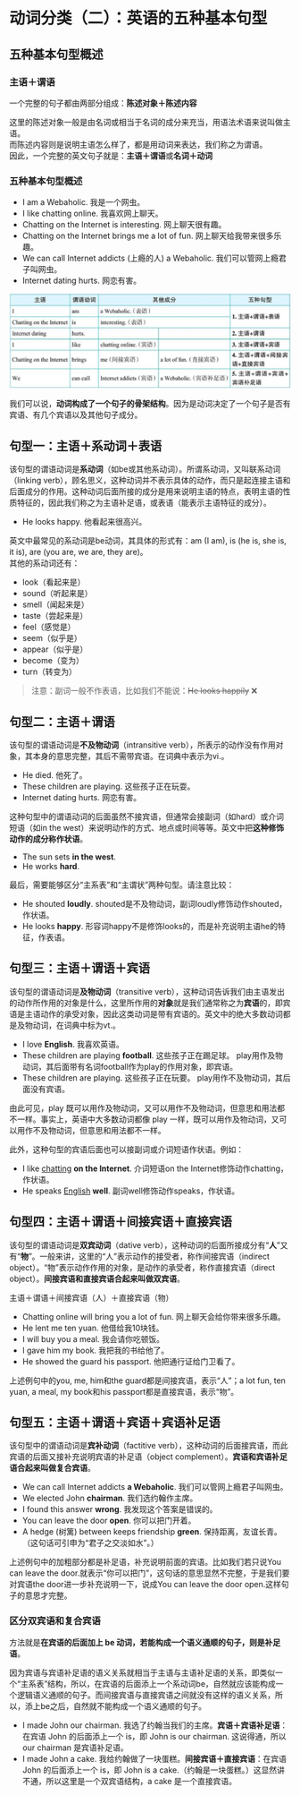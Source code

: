 # 动词分类（二）：英语的五种基本句型

## 五种基本句型概述

### 主语＋谓语

一个完整的句子都由两部分组成：**陈述对象＋陈述内容**

这里的陈述对象一般是由名词或相当于名词的成分来充当，用语法术语来说叫做主语。  
而陈述内容则是说明主语怎么样了，都是用动词来表达，我们称之为谓语。  
因此，一个完整的英文句子就是：**主语＋谓语**或**名词＋动词**

### 五种基本句型概述

- I am a Webaholic. 我是一个网虫。
- I like chatting online. 我喜欢网上聊天。
- Chatting on the Internet is interesting. 网上聊天很有趣。
- Chatting on the Internet brings me a lot of fun. 网上聊天给我带来很多乐趣。
- We can call Internet addicts (上瘾的人) a Webaholic. 我们可以管网上瘾君子叫网虫。
- Internet dating hurts. 网恋有害。

<img class="zoom-custom-imgs" src="./images/verb2-1.png" >

我们可以说，**动词构成了一个句子的骨架结构**。因为是动词决定了一个句子是否有宾语、有几个宾语以及其他句子成分。

## 句型一：主语＋系动词＋表语

该句型的谓语动词是**系动词**（如be或其他系动词）。所谓系动词，又叫联系动词（linking verb），顾名思义，这种动词并不表示具体的动作，而只是起连接主语和后面成分的作用。这种动词后面所接的成分是用来说明主语的特点，表明主语的性质特征的，因此我们称之为主语补足语，或表语（能表示主语特征的成分）。

- He looks happy. 他看起来很高兴。

英文中最常见的系动词是be动词，其具体的形式有：am (I am), is (he is, she is, it is), are (you are, we are, they are)。  
其他的系动词还有：

- look（看起来是）
- sound（听起来是）
- smell（闻起来是）
- taste（尝起来是）
- feel（感觉是）
- seem（似乎是）
- appear（似乎是）
- become（变为）
- turn（转变为）

> 注意：副词一般不作表语，比如我们不能说：~~He looks happily~~ ❌

## 句型二：主语＋谓语

该句型的谓语动词是**不及物动词**（intransitive verb），所表示的动作没有作用对象，其本身的意思完整，其后不需带宾语。在词典中表示为vi.。

- He died. 他死了。
- These children are playing. 这些孩子正在玩耍。
- Internet dating hurts. 网恋有害。

这种句型中的谓语动词的后面虽然不接宾语，但通常会接副词（如hard）或介词短语（如in the west）来说明动作的方式、地点或时间等等。英文中把**这种修饰动作的成分称作状语**。

- The sun sets **in the west**.
- He works **hard**.

最后，需要能够区分“主系表”和“主谓状”两种句型。请注意比较：

- He shouted **loudly**. shouted是不及物动词，副词loudly修饰动作shouted，作状语。
- He looks **happy**. 形容词happy不是修饰looks的，而是补充说明主语he的特征，作表语。

## 句型三：主语＋谓语＋宾语

该句型的谓语动词是**及物动词**（transitive verb），这种动词告诉我们由主语发出的动作所作用的对象是什么，这里所作用的**对象**就是我们通常称之为**宾语**的，即宾语是主语动作的承受对象，因此这类动词是带有宾语的。英文中的绝大多数动词都是及物动词，在词典中标为vt.。

- I love **English**. 我喜欢英语。
- These children are playing **football**. 这些孩子正在踢足球。 play用作及物动词，其后面带有名词football作为play的作用对象，即宾语。
- These children are playing. 这些孩子正在玩要。 play用作不及物动词，其后面没有宾语。

由此可见，play 既可以用作及物动词，又可以用作不及物动词，但意思和用法都不一样。事实上，英语中大多数动词都像 play 一样，既可以用作及物动词，又可以用作不及物动词，但意思和用法都不一样。

此外，这种句型的宾语后面也可以接副词或介词短语作状语。例如：

- I like <u>chatting</u> **on the Internet**. 介词短语on the Internet修饰动作chatting，作状语。
- He speaks <u>English</u> **well**. 副词well修饰动作speaks，作状语。

## 句型四：主语＋谓语＋间接宾语＋直接宾语

该句型的谓语动词是**双宾动词**（dative verb），这种动词的后面所接成分有“**人**”又有“**物**”。一般来讲，这里的“人”表示动作的接受者，称作间接宾语（indirect object）。“物”表示动作作用的对象，是动作的承受者，称作直接宾语（direct object）。**间接宾语和直接宾语合起来叫做双宾语**。

主语＋谓语＋间接宾语（人）＋直接宾语（物）

- Chatting online will bring you a lot of fun. 网上聊天会给你带来很多乐趣。
- He lent me ten yuan. 他借给我10块钱。
- I will buy you a meal. 我会请你吃顿饭。
- l gave him my book. 我把我的书给他了。
- He showed the guard his passport. 他把通行证给门卫看了。

上述例句中的you, me, him和the guard都是间接宾语，表示“人”；a lot fun, ten yuan, a meal, my book和his passport都是直接宾语，表示“物”。

## 句型五：主语＋谓语＋宾语＋宾语补足语

该句型中的谓语动词是**宾补动词**（factitive verb），这种动词的后面接宾语，而此宾语的后面又接补充说明宾语的补足语（object complement）。**宾语和宾语补足语合起来叫做复合宾语**。

- We can call Internet addicts **a Webaholic**. 我们可以管网上瘾君子叫网虫。
- We elected John **chairman**. 我们选约翰作主席。
- I found this answer **wrong**. 我发现这个答案是错误的。
- You can leave the door **open**. 你可以把门开着。
- A hedge (树篱) between keeps friendship **green**. 保持距离，友谊长青。（这句话可引申为“君子之交淡如水”。）

上述例句中的加粗部分都是补足语，补充说明前面的宾语。比如我们若只说You can leave the door.就表示“你可以把门”，这句话的意思显然不完整，于是我们要对宾语the door进一步补充说明一下，说成You can leave the door open.这样句子的意思才完整。

### 区分双宾语和复合宾语

方法就是**在宾语的后面加上 be 动词，若能构成一个语义通顺的句子，则是补足语**。

因为宾语与宾语补足语的语义关系就相当于主语与主语补足语的关系，即类似一个“主系表”结构，所以，在宾语的后面添上一个系动词be，自然就应该能构成一个逻辑语义通顺的句子。而间接宾语与直接宾语之间就没有这样的语义关系，所以，添上be之后，自然就不能构成一个语义通顺的句子。

- I made John our chairman. 我选了约翰当我们的主席。**宾语＋宾语补足语**：在宾语 John 的后面添上一个 is，即 John is our chairman. 这说得通，所以 our chairman 是宾语补足语。
- I made John a cake. 我给约翰做了一块蛋糕。**间接宾语＋直接宾语**：在宾语 John 的后面添上一个 is，即 John is a cake.（约翰是一块蛋糕。）这显然讲不通，所以这里是一个双宾语结构，a cake 是一个直接宾语。


<SideTitle :page="$page" />
